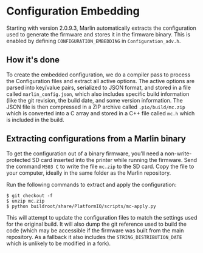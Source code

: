 # Configuration Embedding

Starting with version 2.0.9.3, Marlin automatically extracts the configuration used to generate the firmware and stores it in the firmware binary. This is enabled by defining `CONFIGURATION_EMBEDDING` in `Configuration_adv.h`.

## How it's done
To create the embedded configuration, we do a compiler pass to process the Configuration files and extract all active options. The active options are parsed into key/value pairs, serialized to JSON format, and stored in a file called `marlin_config.json`, which also includes specific build information (like the git revision, the build date, and some version information. The JSON file is then compressed in a ZIP archive called `.pio/build/mc.zip` which is converted into a C array and stored in a C++ file called `mc.h` which is included in the build.

## Extracting configurations from a Marlin binary
To get the configuration out of a binary firmware, you'll need a non-write-protected SD card inserted into the printer while running the firmware.
Send the command `M503 C` to write the file `mc.zip` to the SD card. Copy the file to your computer, ideally in the same folder as the Marlin repository.

Run the following commands to extract and apply the configuration:
```
$ git checkout -f
$ unzip mc.zip
$ python buildroot/share/PlatformIO/scripts/mc-apply.py
```

This will attempt to update the configuration files to match the settings used for the original build. It will also dump the git reference used to build the code (which may be accessible if the firmware was built from the main repository. As a fallback it also includes the `STRING_DISTRIBUTION_DATE` which is unlikely to be modified in a fork).
